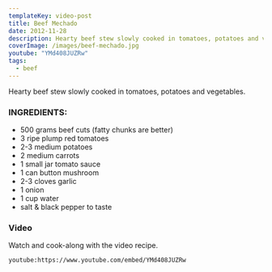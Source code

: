 ```yaml
---
templateKey: video-post
title: Beef Mechado
date: 2012-11-28
description: Hearty beef stew slowly cooked in tomatoes, potatoes and vegetables
coverImage: /images/beef-mechado.jpg
youtube: "YMd408JUZRw"
tags:
  - beef
---
```


Hearty beef stew slowly cooked in tomatoes, potatoes and vegetables.

### INGREDIENTS:

- 500 grams beef cuts (fatty chunks are better)
- 3 ripe plump red tomatoes
- 2-3 medium potatoes
- 2 medium carrots
- 1 small jar tomato sauce
- 1 can button mushroom
- 2-3 cloves garlic
- 1 onion
- 1 cup water
- salt & black pepper to taste

### Video
Watch and cook-along with the video recipe.

`youtube:https://www.youtube.com/embed/YMd408JUZRw`
